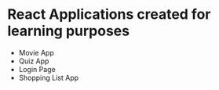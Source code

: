 # React Applications created for learning purposes
- Movie App
- Quiz App
- Login Page
- Shopping List App
